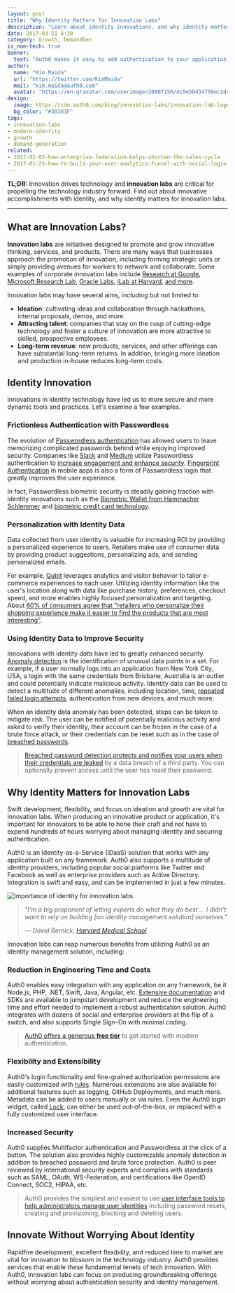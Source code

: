 ```yaml
---
layout: post
title: "Why Identity Matters for Innovation Labs"
description: "Learn about identity innovations, and why identity matters for innovation labs."
date: 2017-03-21 8:30
category: Growth, DemandGen
is_non-tech: true
banner:
  text: "Auth0 makes it easy to add authentication to your application."
author:
  name: "Kim Maida"
  url: "https://twitter.com/KimMaida"
  mail: "kim.maida@auth0.com"
  avatar: "https://en.gravatar.com/userimage/20807150/4c9e5bd34750ec1dcedd71cb40b4a9ba.png"
design:
  image: https://cdn.auth0.com/blog/innovation-labs/innovation-lab-logo.png
  bg_color: "#38383F"
tags:
- innovation-labs
- modern-identity
- growth
- demand-generation
related:
- 2017-02-03-how-enterprise-federation-helps-shorten-the-sales-cycle
- 2017-01-25-how-to-build-your-user-analytics-funnel-with-social-login
---
```


**TL;DR:** Innovation drives technology and **innovation labs** are critical for propelling the technology industry forward. Find out about innovative accomplishments with identity, and why identity matters for innovation labs.

---

## What are Innovation Labs?

**Innovation labs** are initiatives designed to promote and grow innovative thinking, services, and products. There are many ways that businesses approach the promotion of innovation, including forming strategic units or simply providing avenues for workers to network and collaborate. Some examples of corporate innovation labs include [Research at Google](https://research.google.com/), [Microsoft Research Lab](https://www.microsoft.com/en-us/research/), [Oracle Labs](https://labs.oracle.com/pls/apex/f?p=labs:15:0), [iLab at Harvard](https://i-lab.harvard.edu/), [and more](https://www.cbinsights.com/blog/corporate-innovation-labs/).

Innovation labs may have several aims, including but not limited to:

* **Ideation**: cultivating ideas and collaboration through hackathons, internal proposals, demos, and more.
* **Attracting talent**: companies that stay on the cusp of cutting-edge technology and foster a culture of innovation are more attractive to skilled, prospective employees.
* **Long-term revenue**: new products, services, and other offerings can have substantial long-term returns. In addition, bringing more ideation and production in-house reduces long-term costs.

## Identity Innovation

Innovations in identity technology have led us to more secure and more dynamic tools and practices. Let's examine a few examples.

### Frictionless Authentication with Passwordless

The evolution of [Passwordless authentication](https://auth0.com/passwordless) has allowed users to leave memorizing complicated passwords behind while enjoying improved security. Companies like [Slack](https://slack.com) and [Medium](https://medium.com) utilize Passwordless authentication to [increase engagement and enhance security](https://aws.amazon.com/blogs/startups/increase-engagement-and-enhance-security-with-passwordless-authentication/). [Fingerprint Authentication](https://auth0.com/learn/fingerprint-authentication/) in mobile apps is also a form of Passwordless login that greatly improves the user experience.

In fact, Passwordless biometric security is steadily gaining traction with identity innovations such as the [Biometric Wallet from Hammacher Schlemmer](http://www.hammacher.com/Product/81863) and [biometric credit card technology](http://www.sdcexec.com/news/12214482/new-biometric-credit-card-technology-is-an-important-advance-in-fraud-prevention).

### Personalization with Identity Data

Data collected from user identity is valuable for increasing ROI by providing a personalized experience to users. Retailers make use of consumer data by providing product suggestions, personalizing ads, and sending personalized emails.

For example, [Qubit](http://www.qubit.com/) leverages analytics and visitor behavior to tailor e-commerce experiences to each user. Utilizing identity information like the user's location along with data like purchase history, preferences, checkout speed, and more enables highly focused personalization and targeting. About [60% of consumers agree that "retailers who personalize their shopping experience make it easier to find the products that are most interesting"](http://www.marketingcharts.com/online/online-shoppers-prove-receptive-to-retailers-personalization-tactics-27413/).

### Using Identity Data to Improve Security

Innovations with identity _data_ have led to greatly enhanced security. [Anomaly detection](https://auth0.com/learn/anomaly-detection/) is the identification of unusual data points in a set. For example, if a user normally logs into an application from New York City, USA, a login with the same credentials from Brisbane, Australia is an outlier and could potentially indicate malicious activity. Identity data can be used to detect a multitude of different anomalies, including location, time, [repeated failed login attempts](https://en.wikipedia.org/wiki/Brute-force_attack), authentication from new devices, and much more.

When an identity data anomaly has been detected, steps can be taken to mitigate risk. The user can be notified of potentially malicious activity and asked to verify their identity, their account can be frozen in the case of a brute force attack, or their credentials can be reset such as in the case of [breached passwords](https://auth0.com/breached-passwords).

> [Breached password detection protects and notifies your users when their credentials are leaked](https://auth0.com/breached-passwords) by a data breach of a third party. You can optionally prevent access until the user has reset their password.

## Why Identity Matters for Innovation Labs

Swift development, flexibility, and focus on ideation and growth are vital for innovation labs. When producing an innovative product or application, it's important for innovators to be able to hone their craft and not have to expend hundreds of hours worrying about managing identity and securing authentication.

Auth0 is an Identity-as-a-Service (IDaaS) solution that works with any application built on any framework. Auth0 also supports a multitude of identity providers, including popular social platforms like Twitter and Facebook as well as enterprise providers such as Active Directory. Integration is swift and easy, and can be implemented in just a few minutes.

![importance of identity for innovation labs](https://cdn.auth0.com/blog/innovation-labs/innovation-labs.png)

> _"I'm a big proponent of letting experts do what they do best ... I didn't want to rely on building [an identity management solution] ourselves."_
>
>— _David Bernick, [Harvard Medical School](https://auth0.com/learn/harvard-medical-school-identity-secures-nih-research/)_

Innovation labs can reap numerous benefits from utilizing Auth0 as an identity management solution, including:

### Reduction in Engineering Time and Costs

Auth0 enables easy integration with any application on any framework, be it Node.js, PHP, .NET, Swift, Java, Angular, etc. [Extensive documentation](https://auth0.com/docs) and SDKs are available to jumpstart development and reduce the engineering time and effort needed to implement a robust authentication solution. Auth0 integrates with dozens of social and enterprise providers at the flip of a switch, and also supports Single Sign-On with minimal coding.

> [Auth0 offers a generous **free tier**](https://auth0.com/pricing) to get started with modern authentication.

### Flexibility and Extensibility

Auth0's login functionality and fine-grained authorization permissions are easily customized with [rules](https://auth0.com/docs/rules). Numerous extensions are also available for additional features such as logging, GitHub Deployments, and much more. Metadata can be added to users manually or via rules. Even the Auth0 login widget, called [Lock](https://auth0.com/lock), can either be used out-of-the-box, or replaced with a fully customized user interface.

### Increased Security

Auth0 supplies Multifactor authentication and Passwordless at the click of a button. The solution also provides highly customizable anomaly detection in addition to breached password and brute force protection. Auth0 is peer reviewed by international security experts and complies with standards such as SAML, OAuth, WS-Federation, and certifications like OpenID Connect, SOC2, HIPAA, etc.

> Auth0 provides the simplest and easiest to use [user interface tools to help administrators manage user identities](https://auth0.com/user-management) including password resets, creating and provisioning, blocking and deleting users.

## Innovate Without Worrying About Identity

Rapidfire development, excellent flexibility, and reduced time to market are vital for innovation to blossom in the technology industry. Auth0 provides services that enable these fundamental tenets of tech innovation. With Auth0, innovation labs can focus on producing groundbreaking offerings without worrying about authentication security and identity management.

